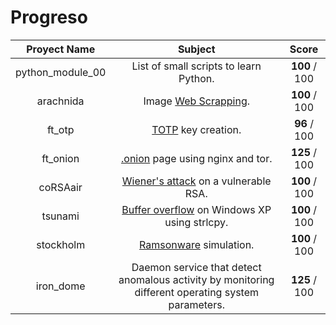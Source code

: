 # Progreso

|  Proyect Name | Subject                                                                                                   |     Score      |
|:-------------:|:---------------------------------------------------------------------------------------------------------:|:--------------:|
|python_module_00| List of small scripts to learn Python.                                                                   | **100** / 100  |
|   arachnida   | Image [Web Scrapping](https://en.wikipedia.org/wiki/Web_scraping).                                        | **100** / 100  |
|    ft_otp     | [TOTP](https://en.wikipedia.org/wiki/Time-based_one-time_password) key creation.                          | **96** / 100   |
|   ft_onion    | [.onion](https://en.wikipedia.org/wiki/.onion) page using nginx and tor.   							    | **125** / 100  |
|    coRSAair   | [Wiener's attack](https://en.wikipedia.org/wiki/Wiener%27s_attack) on a vulnerable RSA. 	                | **100** / 100  |
|    tsunami    | [Buffer overflow](https://en.wikipedia.org/wiki/Buffer_overflow) on Windows XP using strlcpy.             | **100** / 100  |
|   stockholm   | [Ramsonware](https://en.wikipedia.org/wiki/Ransomware) simulation.                                        | **100** / 100  |
|   iron_dome   |  Daemon service that detect anomalous activity by monitoring different operating system parameters.       | **125** / 100  |